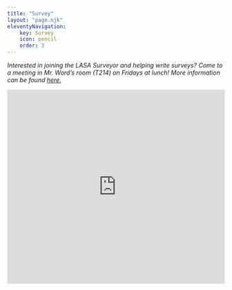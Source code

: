 ```yaml
---
title: "Survey"
layout: "page.njk"
eleventyNavigation:
    key: Survey
    icon: pencil
    order: 3
---
```

*Interested in joining the LASA Surveyor and helping write surveys? Come to a meeting in Mr. Word’s room (T214) on Fridays at lunch!
More information can be found <a href="https://docs.google.com/document/d/1jQ3OzFKKV9872uqK52Lf_0avonWVqBc7WB-GBojlga0/" target="_blank">here.</a>*
<iframe class="form" src="https://docs.google.com/forms/d/e/1FAIpQLSe5j9IT4G_7cg0Mw6zLyiluGOelWEXv5FWl_MX7LKjAnoEjRw/viewform?embedded=true" width="100%" height="450px" frameborder="0" scrolling="no" marginheight="0" marginwidth="0">Loading…</iframe>
